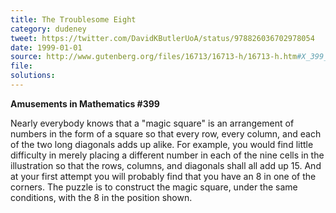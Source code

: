 ```yaml
---
title: The Troublesome Eight
category: dudeney
tweet: https://twitter.com/DavidKButlerUoA/status/978826036702978054
date: 1999-01-01
source: http://www.gutenberg.org/files/16713/16713-h/16713-h.htm#X_399_THE_TROUBLESOME_EIGHT
file: 
solutions: 
---
```

**Amusements in Mathematics #399**

Nearly everybody knows that a "magic square" is an arrangement of numbers in the form of a square so that every row, every column, and each of the two long diagonals adds up alike. For example, you would find little difficulty in merely placing a different number in each of the nine cells in the illustration so that the rows, columns, and diagonals shall all add up 15. And at your first attempt you will probably find that you have an 8 in one of the corners. The puzzle is to construct the magic square, under the same conditions, with the 8 in the position shown.